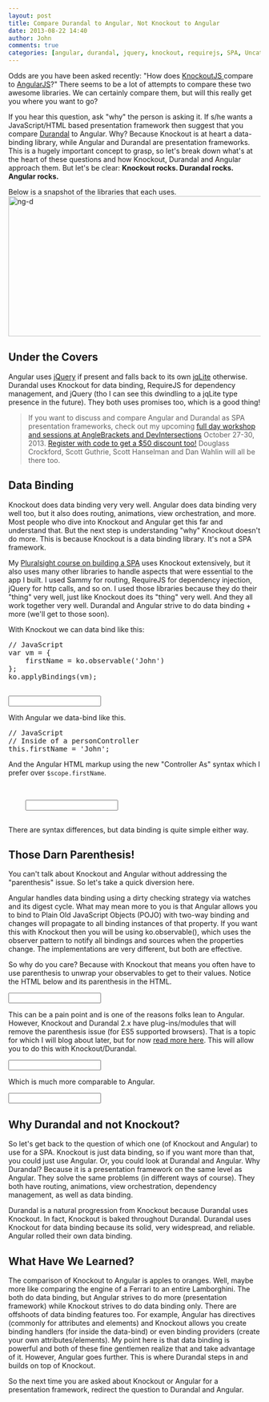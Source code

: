 ```yaml
---
layout: post
title: Compare Durandal to Angular, Not Knockout to Angular
date: 2013-08-22 14:40
author: John
comments: true
categories: [angular, durandal, jquery, knockout, requirejs, SPA, Uncategorized]
---
```

Odds are you have been asked recently: "How does <a href="http://www.knockoutjs.com" target="_blank">KnockoutJS </a>compare to <a href="http://www.angularjs.org" target="_blank">AngularJS</a>?" There seems to be a lot of attempts to compare these two awesome libraries. We can certainly compare them, but will this really get you where you want to go? 

If you hear this question, ask "why" the person is asking it. If s/he wants a JavaScript/HTML based presentation framework then suggest that you compare <a href="http://durandaljs.com/" target="_blank">Durandal</a> to Angular. Why? Because Knockout is at heart a data-binding library, while Angular and Durandal are presentation frameworks. This is a hugely important concept to grasp, so let's break down what's at the heart of these questions and how Knockout, Durandal and Angular approach them. But let's be clear: <strong>Knockout rocks. Durandal rocks. Angular rocks.</strong>

Below is a snapshot of the libraries that each uses.
<img src="http://images.johnpapa.net/wp-content/uploads/2013/08/ng-d-600x280.png" alt="ng-d" width="600" height="280" class="aligncenter size-large wp-image-20011" />

<h2>Under the Covers</h2>
Angular uses <a href="http://api.jquery.com/" target="_blank">jQuery</a> if present and falls back to its own <a href="http://docs.angularjs.org/api/angular.element" target="_blank">jqLite</a> otherwise. Durandal uses Knockout for data binding, RequireJS for dependency management, and jQuery (tho I can see this dwindling to a jqLite type presence in the future). They both uses promises too, which is a good thing! 
<blockquote>If you want to discuss and compare Angular and Durandal as SPA presentation frameworks, check out my upcoming <a href="https://www.anglebrackets.org/workshops.aspx" target="_blank">full day workshop and sessions at AngleBrackets and DevIntersections</a> October 27-30, 2013. <a href="https://www.anglebrackets.org/register.aspx" target="_blank">Register with code <strongPAPA</strong> to get a $50 discount too!</a> Douglass Crockford, Scott Guthrie, Scott Hanselman and Dan Wahlin will all be there too.
</blockquote>

<h2>Data Binding</h2>
Knockout does data binding very very well. Angular does data binding very well too, but it also does routing, animations, view orchestration, and more. Most people who dive into Knockout and Angular get this far and understand that. But the next step is understanding "why" Knockout doesn't do more. This is because Knockout is a data binding library. It's not a SPA framework.

My <a href="http://jpapa.me/spaps" target="_blank">Pluralsight course on building a SPA</a> uses Knockout extensively, but it also uses many other libraries to handle aspects that were essential to the app I built. I used Sammy for routing, RequireJS for dependency injection, jQuery for http calls, and so on. I used those libraries because they do their "thing" very well, just like Knockout does its "thing" very well. And they all work together very well. Durandal and Angular strive to do data binding + more (we'll get to those soon).

With Knockout we can data bind like this:

<pre class="prettyprint">
// JavaScript
var vm = {
    firstName = ko.observable('John')
};
ko.applyBindings(vm);
</pre>

<pre class="prettyprint">
<!-- HTML -->
<input data-bind="value:firstName"/>
</pre>
With Angular we data-bind like this.
<pre class="prettyprint">
// JavaScript
// Inside of a personController
this.firstName = 'John';
</pre>
And the Angular HTML markup using the new "Controller As" syntax which I prefer over <code>$scope.firstName</code>.
<pre class="prettyprint">
<!-- HTML -->
<div ng-controller="personController as vm">
    <input ng-model="vm.firstName"/>
</div>
</pre>
There are syntax differences, but data binding is quite simple either way.

<h2>Those Darn Parenthesis!</h2>
You can't talk about Knockout and Angular without addressing the "parenthesis" issue. So let's take a quick diversion here.

Angular handles data binding using a dirty checking strategy via watches and its digest cycle. What may mean more to you is that Angular allows you to bind to Plain Old JavaScript Objects (POJO) with two-way binding and changes will propagate to all binding instances of that property. If you want this with Knockout then you will be using ko.observable(), which uses the observer pattern to notify all bindings and sources when the properties change. The implementations are very different, but both are effective. 

So why do you care? Because with Knockout that means you often have to use parenthesis to unwrap your observables to get to their values. Notice the HTML below and its parenthesis in the HTML.
<pre class="prettyprint">
<input data-bind="value:customer().contactPerson().firstName"/>
</pre>

This can be a pain point and is one of the reasons folks lean to Angular. However, Knockout and Durandal 2.x have plug-ins/modules that will remove the parenthesis issue (for ES5 supported browsers). That is a topic for which I will blog about later, but for now <a href="http://durandaljs.com/documentation/Binding-Plain-Javascript-Objects/" target="_blank">read more here</a>. This will allow you to do this with Knockout/Durandal.
<pre class="prettyprint">
<input data-bind="value:customer.contactPerson.firstName"/>
</pre>
Which is much more comparable to Angular.
<pre class="prettyprint">
<input ng-model="customer.contactPerson.firstName"/>
</pre>

<h2>Why Durandal and not Knockout?</h2>
So let's get back to the question of which one (of Knockout and Angular) to use for a SPA. Knockout is just data binding, so if you want more than that, you could just use Angular. Or, you could look at Durandal and Angular. Why Durandal? Because it is a presentation framework on the same level as Angular. They solve the same problems (in different ways of course). They both have routing, animations, view orchestration, dependency management, as well as data binding. 

Durandal is a natural progression from Knockout because Durandal uses Knockout. In fact, Knockout is baked throughout Durandal. Durandal uses Knockout for data binding because its solid, very widespread, and reliable. Angular rolled their own data binding. 

<h2>What Have We Learned?</h2>
The comparison of Knockout to Angular is apples to oranges. Well, maybe more like comparing the engine of a Ferrari to an entire Lamborghini. The both do data binding, but Angular strives to do more (presentation framework) while Knockout strives to do data binding only. There are offshoots of data binding features too. For example, Angular has directives (commonly for attributes and elements) and Knockout allows you create binding handlers (for inside the data-bind) or even binding providers (create your own attributes/elements).  My point here is that data binding is powerful and both of these fine gentlemen realize that and take advantage of it. However, Angular goes further. This is where Durandal steps in and builds on top of Knockout. 

So the next time you are asked about Knockout or Angular for a presentation framework, redirect the question to Durandal and Angular.
